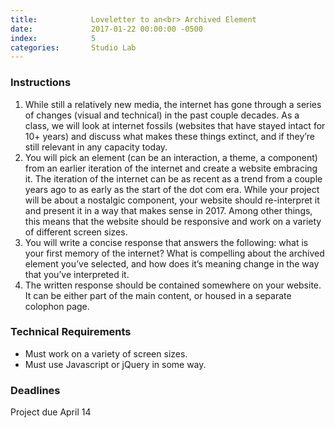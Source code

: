```yaml
---
title:            Loveletter to an<br> Archived Element
date:             2017-01-22 00:00:00 -0500
index:            5
categories:       Studio Lab
---
```


### Instructions

1. While still a relatively new media, the internet has gone through a series of changes (visual and technical) in the past couple decades. As a class, we will look at internet fossils (websites that have stayed intact for 10+ years) and discuss what makes these things extinct, and if they’re still relevant in any capacity today.
2. You will pick an element (can be an interaction, a theme, a component) from an earlier iteration of the internet and create a website embracing it. The iteration of the internet can be as recent as a trend from a couple years ago to as early as the start of the dot com era. While your project will be about a nostalgic component, your website should re-interpret it and present it in a way that makes sense in 2017. Among other things, this means that the website should be responsive and work on a variety of different screen sizes. 
3. You will write a concise response that answers the following: what is your first memory of the internet? What is compelling about the archived element you’ve selected, and how does it’s meaning change in the way that you’ve interpreted it. 
4. The written response should be contained somewhere on your website. It can be either part of the main content, or housed in a separate colophon page.


### Technical Requirements

- Must work on a variety of screen sizes.
- Must use Javascript or jQuery in some way.


### Deadlines

Project due April 14


